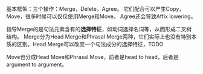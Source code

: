 基本框架：三个操作：Merge，Delete，Agree。
它们配合可以产生Copy，Move，很多时候可以仅仅使用Merge和Move。
Agree还会导致Affix lowering。

指导Merge的是句法元素含有的**选择特征**，如动词选择名词等，从而形成二叉树结构。
Merge分为Head Merge和Phrasal Merge两种，它们实际上也没有特别本质的区别。Head Merge可以改变一个句法成分的选择特征，TODO

Move也分成Head Move和Phrasal Move，前者是head to head，后者是argument to argument。